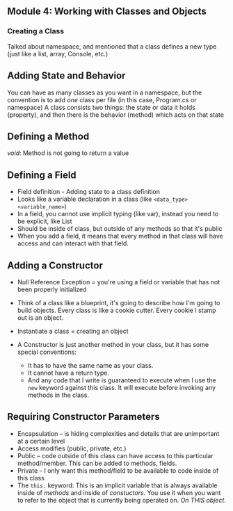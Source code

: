 ## Module 4: Working with Classes and Objects
### Creating a Class
Talked about namespace, and mentioned that a class defines a new type (just like a list, array, Console, etc.)

## Adding State and Behavior
You can have as many classes as you want in a namespace, but the convention is to add *one* class per file (in this case, Program.cs or namespace)
A class consists two things: the state or data it holds (property), and then there is the behavior (method) which acts on that state

## Defining a Method
*void*: Method is not going to return a value

## Defining a Field
* Field definition - Adding state to a class definition
* Looks like a variable declaration in a class (like `<data_type> <variable_name>`)
* In a field, you cannot use implicit typing (like var), instead you need to be explicit, like List<double>
* Should be inside of class, but outside of any methods so that it's public
* When you add a field, it means that every method in that class will have access and can interact with that field.

## Adding a Constructor
* Null Reference Exception = you're using a field or variable that has not been properly initialized
* Think of a class like a blueprint, it's going to describe how I'm going to build objects. Every class is like a cookie cutter. Every cookie I stamp out is an object. 
* Instantiate a class = creating an object

* A Constructor is just another method in your class, but it has some special conventions:
    * It has to have the same name as your class. 
    * It cannot have a return type.
    * And any code that I write is guaranteed to execute when I use the `new` keyword against this class. It will execute before invoking any methods in the class.

## Requiring Constructor Parameters
* Encapsulation – is hiding complexities and details that are unimportant at a certain level
* Access modifies (public, private, etc.)
* Public – code outside of this class can have access to this particular method/member. This can be added to methods, fields.
* Private – I only want this method/field to be available to code inside of this class 
* The `this.` keyword: This is an implicit variable that is always available inside of *methods* and inside of  *constuctors*. You use it when you want to refer to the object that is currently being operated on. *On THIS object*.


